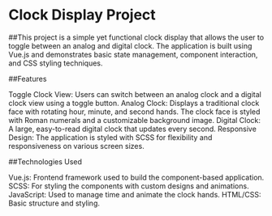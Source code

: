 # Clock Display Project

##This project is a simple yet functional clock display that allows the user to toggle between an analog and digital clock. The application is built using Vue.js and demonstrates basic state management, component interaction, and CSS styling techniques.

##Features

Toggle Clock View: Users can switch between an analog clock and a digital clock view using a toggle button.
Analog Clock: Displays a traditional clock face with rotating hour, minute, and second hands. The clock face is styled with Roman numerals and a customizable background image.
Digital Clock: A large, easy-to-read digital clock that updates every second.
Responsive Design: The application is styled with SCSS for flexibility and responsiveness on various screen sizes.

##Technologies Used

Vue.js: Frontend framework used to build the component-based application.
SCSS: For styling the components with custom designs and animations.
JavaScript: Used to manage time and animate the clock hands.
HTML/CSS: Basic structure and styling.
